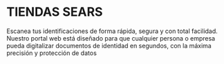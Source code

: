 # TIENDAS SEARS 
Escanea tus identificaciones de forma rápida, segura y con total facilidad. Nuestro portal web está diseñado para que cualquier persona o empresa pueda digitalizar documentos de identidad en segundos, con la máxima precisión y protección de datos 
